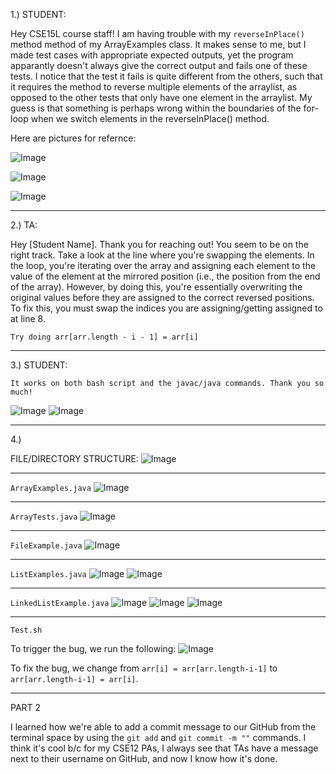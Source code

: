 1.) STUDENT:

Hey CSE15L course staff!
  I am having trouble with my `reverseInPlace()` method method of my ArrayExamples class. It makes sense to me, but I made test cases with appropriate expected outputs, yet the program apparantly doesn't always give the correct output and fails one of these tests. I notice that the test it fails is quite different from the others, such that it requires the method to reverse multiple elements of the arraylist, as opposed to the other tests that only have one element in the arraylist. My guess is that something is perhaps wrong within the boundaries of the for-loop when we switch elements in the reverseInPlace() method.

  Here are pictures for refernce:

  ![Image](ArrayExamples)  

  ![Image](ArrayTests)

  ![Image](Trigger)


------------------------------------------------------------------------------------------------------------------------------------------------------------------------

2.) TA:

  Hey [Student Name].
    Thank you for reaching out! You seem to be on the right track. Take a look at the line where you're swapping the elements. In the loop, you're iterating over the array and assigning each element to the value of the element at the mirrored position (i.e., the position from the end of the array). However, by doing this, you're essentially overwriting the original values before they are assigned to the correct reversed positions. To fix this, you must swap the indices you are assigning/getting assigned to at line 8.
    
    Try doing arr[arr.length - i - 1] = arr[i]

    
------------------------------------------------------------------------------------------------------------------------------------------------------------------------

3.) STUDENT:

    It works on both bash script and the javac/java commands. Thank you so much!

   ![Image](Success)
   ![Image](bashing)



------------------------------------------------------------------------------------------------------------------------------------------------------------------------



4.)

FILE/DIRECTORY STRUCTURE:
![Image](directory)

----------------------------------------------------------------------------------------------------------------------------------------------------------------

`ArrayExamples.java`
  ![Image](ArrayExamples)

----------------------------------------------------------------------------------------------------------------------------------------------------------------
`ArrayTests.java`
  ![Image](ArrayTests)
  
----------------------------------------------------------------------------------------------------------------------------------------------------------------

`FileExample.java`
  ![Image](FileExample)
  
----------------------------------------------------------------------------------------------------------------------------------------------------------------
`ListExamples.java`
![Image](linkedlist1)
![Image](linkedlist2)

----------------------------------------------------------------------------------------------------------------------------------------------------------------
`LinkedListExample.java`
![Image](list1)
![Image](list2)
![Image](list3)

----------------------------------------------------------------------------------------------------------------------------------------------------------------
`Test.sh`



To trigger the bug, we run the following:
![Image](Trigger)


To fix the bug, we change from `arr[i] = arr[arr.length-i-1]` to `arr[arr.length-i-1] = arr[i]`.

----------------------------------------------------------------------------------------------------------------------------------------------------------------
PART 2

I learned how we're able to add a commit message to our GitHub from the terminal space by using the `git add` and  `git commit -m ""`  commands. I think it's cool b/c for my CSE12 PAs, I always see that TAs have a message next to their username on GitHub, and now I know how it's done.



